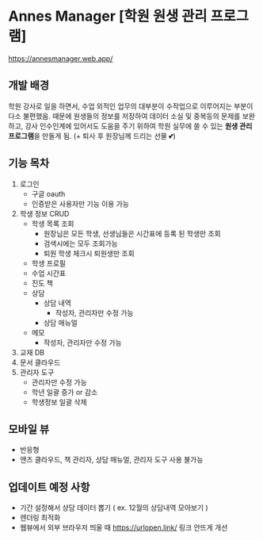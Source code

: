 # Annes Manager [학원 원생 관리 프로그램]
https://annesmanager.web.app/
## 개발 배경
학원 강사로 일을 하면서, 수업 외적인 업무의 대부분이 수작업으로 이루어지는 부분이 다소 불편했음.
때문에 원생들의 정보를 저장하여 데이터 소실 및 중복등의 문제를 보완하고, 강사 인수인계에 있어서도 도움을 주기 위하여 학원 실무에 쓸 수 있는 **원생 관리 프로그램**을 만들게 됨.
(+ 퇴사 후 원장님께 드리는 선물 💕)
## 기능 목차
1. 로그인
    - 구글 oauth
    - 인증받은 사용자만 기능 이용 가능
2. 학생 정보 CRUD
    - 학생 목록 조회
        - 원장님은 모든 학생, 선생님들은 시간표에 등록 된 학생만 조회
        - 검색시에는 모두 조회가능
        - 퇴원 학생 체크시 퇴원생만 조회
    - 학생 프로필
    - 수업 시간표
    - 진도 책
    - 상담
        - 상담 내역
            - 작성자, 관리자만 수정 가능
        - 상담 매뉴얼
    - 메모
        - 작성자, 관리자만 수정 가능
3. 교재 DB
4. 문서 클라우드
5. 관리자 도구 
    - 관리자만 수정 가능
    - 학년 일괄 증가 or 감소
    - 학생정보 일괄 삭제

## 모바일 뷰
- 반응형
- 앤즈 클라우드, 책 관리자, 상담 매뉴얼, 관리자 도구 사용 불가능
## 업데이트 예정 사항
- 기간 설정해서 상담 데이터 뽑기 ( ex. 12월의 상담내역 모아보기 )
- 렌더링 최적화
- 웹뷰에서 외부 브라우저 띄울 때 https://urlopen.link/ 링크 안뜨게 개선
